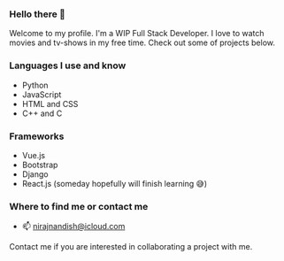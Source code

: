 ### Hello there 👋

Welcome to my profile. I'm a WIP Full Stack Developer. I love to watch movies and tv-shows in my free time. Check out some of projects below.

### Languages I use and know
- Python
- JavaScript
- HTML and CSS
- C++ and C

### Frameworks
- Vue.js
- Bootstrap
- Django
- React.js (someday hopefully will finish learning 😅)

### Where to find me or contact me
- 📫 nirajnandish@icloud.com

Contact me if you are interested in collaborating a project with me. 
<!--
**Nirajn2311/Nirajn2311** is a ✨ _special_ ✨ repository because its `README.md` (this file) appears on your GitHub profile.

Here are some ideas to get you started:

- 🔭 I’m currently working on ...
- 🌱 I’m currently learning ...
- 👯 I’m looking to collaborate on ...
- 🤔 I’m looking for help with ...
- 💬 Ask me about ...
- 📫 How to reach me: ...
- 😄 Pronouns: ...
- ⚡ Fun fact: ...
-->
